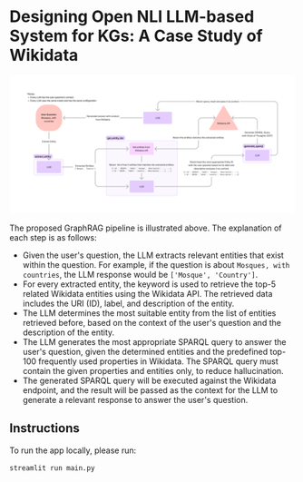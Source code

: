 # Designing Open NLI LLM-based System for KGs: A Case Study of Wikidata

![Pipeline](/images/pipeline.png "Pipeline")

The proposed GraphRAG pipeline is illustrated above. The explanation of each step is as follows:

- Given the user's question, the LLM extracts relevant entities that exist within the question. For example, if the question is about `Mosques, with countries`, the LLM response would be `['Mosque', 'Country']`.
- For every extracted entity, the keyword is used to retrieve the top-5 related Wikidata entities using the Wikidata API. The retrieved data includes the URI (ID), label, and description of the entity.
- The LLM determines the most suitable entity from the list of entities retrieved before, based on the context of the user's question and the description of the entity.
- The LLM generates the most appropriate SPARQL query to answer the user's question, given the determined entities and the predefined top-100 frequently used properties in Wikidata. The SPARQL query must contain the given properties and entities only, to reduce hallucination.
- The generated SPARQL query will be executed against the Wikidata endpoint, and the result will be passed as the context for the LLM to generate a relevant response to answer the user's question.

## Instructions

To run the app locally, please run:

```shell
streamlit run main.py
```

